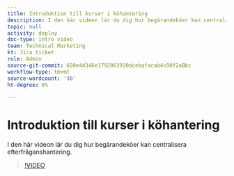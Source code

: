 ```yaml
---
title: Introduktion till kurser i köhantering
description: I den här videon lär du dig hur begärandeköer kan centralisera efterfråganshantering.
topic: null
activity: deploy
doc-type: intro video
team: Technical Marketing
kt: Jira ticket
role: Admin
source-git-commit: 650e4d346e1792863930dcebafacab4c88f2a8bc
workflow-type: tm+mt
source-wordcount: '30'
ht-degree: 0%

---
```


# Introduktion till kurser i köhantering

I den här videon lär du dig hur begärandeköer kan centralisera efterfråganshantering.

>[!VIDEO](https://video.tv.adobe.com/v/335219/?quality=12&learn=on)
